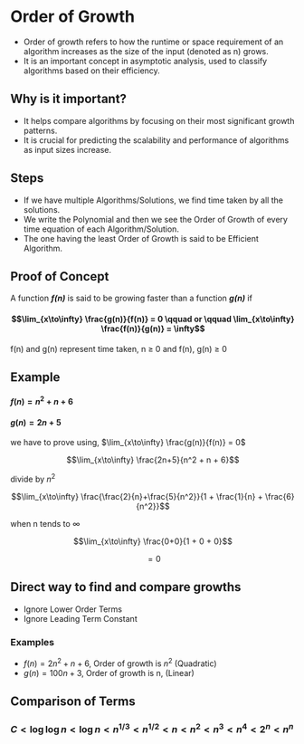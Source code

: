 # Order of Growth

- Order of growth refers to how the runtime or space requirement of an algorithm increases as the size of the input (denoted as n) grows.
- It is an important concept in asymptotic analysis, used to classify algorithms based on their efficiency.

## Why is it important?
- It helps compare algorithms by focusing on their most significant growth patterns.
- It is crucial for predicting the scalability and performance of algorithms as input sizes increase.

## Steps
- If we have multiple Algorithms/Solutions, we find time taken by all the solutions.
- We write the Polynomial and then we see the Order of Growth of every time equation of each Algorithm/Solution.
- The one having the least Order of Growth is said to be Efficient Algorithm.

## Proof of Concept
A function **_f(n)_** is said to be growing faster than a function **_g(n)_** if
#### $$\lim_{x\to\infty} \frac{g(n)}{f(n)} = 0 \qquad or \qquad \lim_{x\to\infty} \frac{f(n)}{g(n)} = \infty$$
f(n) and g(n) represent time taken, n $\ge$ 0 and f(n), g(n) $\ge$ 0

## Example

#### $f(n) = n^2 + n + 6$
#### $g(n) = 2n + 5$

we have to prove using,
$\lim_{x\to\infty} \frac{g(n)}{f(n)} = 0$

$$\lim_{x\to\infty} \frac{2n+5}{n^2 + n + 6}$$

divide by $n^2$

$$\lim_{x\to\infty} \frac{\frac{2}{n}+\frac{5}{n^2}}{1 + \frac{1}{n} + \frac{6}{n^2}}$$

when n tends to $\infty$

$$\lim_{x\to\infty} \frac{0+0}{1 + 0 + 0}$$

$$ = 0 $$


## Direct way to find and compare growths
- Ignore Lower Order Terms
- Ignore Leading Term Constant

### Examples
- $f(n) = 2n^2 + n + 6$, Order of growth is $n^2$ (Quadratic)
- $g(n) = 100n + 3$, Order of growth is n, (Linear)

## Comparison of Terms
### $C < \log \log n < \log n < n^{1/3} < n^{1/2} < n < n^2 < n^3 < n^4 < 2^n < n^n$
